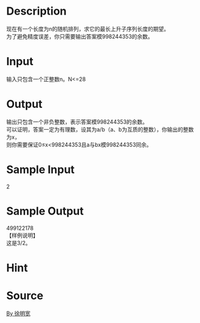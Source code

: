 
# Description

<div class="content"><div>现在有一个长度为n的随机排列，求它的最长上升子序列长度的期望。</div>
<div>为了避免精度误差，你只需要输出答案模998244353的余数。</div>
<p></p></div>

# Input

<div class="content"><div>输入只包含一个正整数n。N&lt;=28</div>
<p></p></div>

# Output

<div class="content"><div>输出只包含一个非负整数，表示答案模998244353的余数。</div>
<div>可以证明，答案一定为有理数，设其为a/b（a、b为互质的整数），你输出的整数为x，</div>
<div>则你需要保证0≤x&lt;998244353且a与bx模998244353同余。</div>
<div></div>
<p></p></div>

# Sample Input

<div class="content"><span class="sampledata">2</span></div>

# Sample Output

<div class="content"><span class="sampledata">499122178<br/>
【样例说明】<br/>
这是3/2。</span></div>

# Hint

<div class="content"><p></p></div>

# Source

<div class="content"><p><a href="problemset.php?search=By 徐明宽">By 徐明宽</a></p></div>

